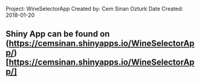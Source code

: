 Project: WineSelectorApp
Created by: Cem Sinan Ozturk
Date Created: 2018-01-20

## Shiny App can be found on (https://cemsinan.shinyapps.io/WineSelectorApp/)[https://cemsinan.shinyapps.io/WineSelectorApp/]